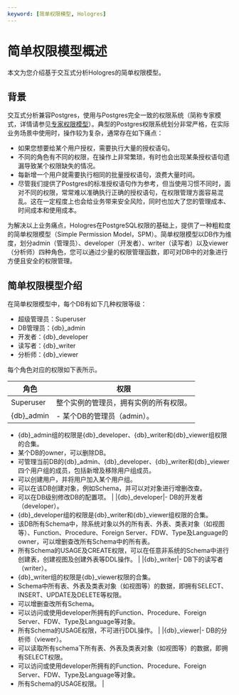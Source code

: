 ```yaml
---
keyword: [简单权限模型, Hologres]
---
```


# 简单权限模型概述

本文为您介绍基于交互式分析Hologres的简单权限模型。

## 背景

交互式分析兼容Postgres，使用与Postgres完全一致的权限系统（简称专家模式，详情请参见[专家权限模型](/cn.zh-CN/账号与权限管理/Hologres权限模型/专家权限模型.md)）。典型的Postgres权限系统划分非常严格，在实际业务场景中使用时，操作较为复杂，通常存在如下痛点：

-   如果您想要给某个用户授权，需要执行大量的授权语句。
-   不同的角色有不同的权限，在操作上非常繁琐，有时也会出现某条授权语句遗漏导致某个权限缺失的情况。
-   每新增一个用户就需要执行相同的批量授权语句，浪费大量时间。
-   尽管我们提供了Postgres的标准授权语句作为参考，但当使用习惯不同时，面对不同的权限，常常难以准确执行正确的授权语句，在权限管理方面容易混乱。这在一定程度上也会给业务带来安全风险，同时也加大了您的管理成本、时间成本和使用成本。

为解决以上业务痛点，Hologres在PostgreSQL权限的基础上，提供了一种粗粒度的简单权限模型（Simple Permission Model，SPM）。简单权限模型以DB作为维度，划分admin（管理员）、developer（开发者）、writer（读写者）以及viewer（分析师）四种角色，您可以通过少量的权限管理函数，即可对DB中的对象进行方便且安全的权限管理。

## 简单权限模型介绍

在简单权限模型中，每个DB有如下几种权限等级：

-   超级管理员：Superuser
-   DB管理员：\{db\}\_admin
-   开发者：\{db\}\_developer
-   读写者：\{db\}\_writer
-   分析师：\{db\}\_viewer

每个角色对应的权限如下表所示。

|角色|权限|
|--|--|
|Superuser|整个实例的管理员，拥有实例的所有权限。|
|\{db\}\_admin|-   某个DB的管理员（admin）。
-   \{db\}\_admin组的权限是\{db\}\_developer、\{db\}\_writer和\{db\}\_viewer组权限的合集。
-   某个DB的owner，可以删除DB。
-   可管理当前DB的\{db\}\_admin、\{db\}\_developer、\{db\}\_writer和\{db\}\_viewer四个用户组的成员，包括新增及移除用户组成员。
-   可以创建用户，并将用户加入某个用户组。
-   可以在该DB创建对象，例如Schema，并可以对对象进行增删改查。
-   可以在DB级别修改DB的配置项。 |
|\{db\}\_developer|-   DB的开发者（developer）。
-   \{db\}\_developer组的权限是\{db\}\_writer和\{db\}\_viewer组权限的合集。
-   该DB所有Schema中，除系统对象以外的所有表、外表、类表对象（如视图等）、Function、Procedure、Foreign Server、FDW、Type及Language的owner，可以增删查改所有Schema中的所有表。
-   所有Schema的USAGE及CREATE权限，可以在任意非系统的Schema中进行创建表，创建视图及创建外表等DDL操作。 |
|\{db\}\_writer|-   DB下的读写者（writer）。
-   \{db\}\_writer组的权限是\{db\}\_viewer权限的合集。
-   Schema中所有表、外表及类表对象（如视图等）的数据，即拥有SELECT、INSERT、UPDATE及DELETE等权限。
-   可以增删查改所有Schema。
-   可以访问或使用developer所拥有的Function、Procedure、Foreign Server、FDW、Type及Language等对象。
-   所有Schema的USAGE权限，不可进行DDL操作。 |
|\{db\}\_viewer|-   DB的分析师（viewer）。
-   可以读取所有schema下所有表、外表及类表对象（如视图等）的数据，即拥有SELECT权限。
-   可以访问或使用developer所拥有的Function、Procedure、Foreign Server、FDW、Type及Language等对象。
-   所有Schema的USAGE权限。 |

